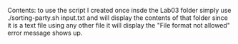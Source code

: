 Contents: to use the script I created once insde the Lab03 folder simply use ./sorting-party.sh input.txt and will display the contents of that folder since
it is a text file using any other file it will display the "File format not allowed" error message shows up.
